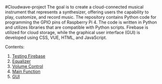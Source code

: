 #Cloudwave-project
The goal is to create a cloud-connected musical instrument that represents a synthesizer, offering users the capability to play, customize, and record music. The repository contains Python code for programming the GPIO pins of Raspberry Pi 4. The code is written in Python and utilizes libraries that are compatible with Python scripts. Firebase is utilized for cloud storage, while the graphical user interface (GUI) is developed using CSS, VUE, HTML, and JavaScript.

Contents:
1. [Testing Firebase](https://github.com/karim-mttk/rPi-cloudwave-project/blob/firebase/Firebase.py)
2. [Equalizer](https://github.com/karim-mttk/rPi-cloudwave-project/blob/firebase/eq_test.py)
3. [Volume Control](https://github.com/karim-mttk/rPi-cloudwave-project/blob/firebase/volume_control.py)
4. [Main Function](https://github.com/karim-mttk/rPi-cloudwave-project/blob/firebase/main.py)
5. [GUI](https://github.com/stamley/cloudwave)
